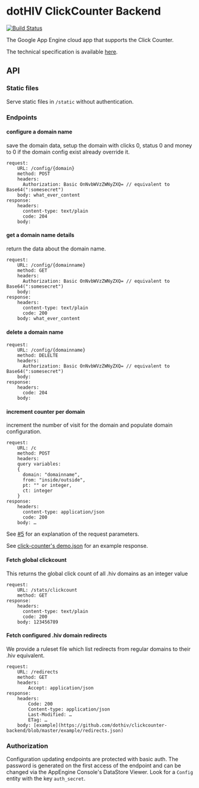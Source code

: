 # dotHIV ClickCounter Backend

[![Build Status](https://travis-ci.org/dothiv/clickcounter-backend.svg)](https://travis-ci.org/dothiv/clickcounter-backend)

The Google App Engine cloud app that supports the Click Counter.

The technical specification is available [here](https://docs.google.com/document/d/18N4WNGfieNwkS7Nfb518ok7tvOO4bGWwl-0EqdoqIrM).

## API

### Static files

Serve static files in `/static` without authentication.

### Endpoints

#### configure a domain name

save the domain data, setup the domain with clicks 0, status 0 and money to 0 if the domain config exist already override it.

    request:
        URL: /config/{domain}
        method: POST
        headers:
          Authorization: Basic OnNvbWVzZWNyZXQ= // equivalent to Base64(":somesecret")
        body: what_ever_content
    response:
        headers:
          content-type: text/plain
          code: 204
        body:

#### get a domain name details

return the data about the domain name.
    
    request:
        URL: /config/{domainname}
        method: GET
        headers:
          Authorization: Basic OnNvbWVzZWNyZXQ= // equivalent to Base64(":somesecret")
        body:
    response:
        headers:
          content-type: text/plain
          code: 200
        body: what_ever_content


#### delete a domain name
     
    request:
        URL: /config/{domainname}
        method: DELELTE
        headers:
          Authorization: Basic OnNvbWVzZWNyZXQ= // equivalent to Base64(":somesecret")
        body:
    response:
        headers:
          code: 204
        body:

#### increment counter per domain

increment the number of visit for the domain and populate domain configuration.

    request:
        URL: /c
        method: POST
        headers:
        query variables:
        {
          domain: "domainname",
          from: "inside/outside",
          pt: "" or integer,
          ct: integer
        }
    response:
        headers:
          content-type: application/json
          code: 200
        body: …

See [#5](https://github.com/dothiv/clickcounter-backend/pull/5) for an explanation of the request parameters.

See [click-counter's demo.json](https://github.com/dothiv/clickcounter/blob/master/develop/demo.json) for an example response.

#### Fetch global clickcount

This returns the global click count of all .hiv domains as an integer value

    request:
        URL: /stats/clickcount
        method: GET
    response:
        headers:
          content-type: text/plain
          code: 200
        body: 123456789

#### Fetch configured .hiv domain redirects

We provide a ruleset file which list redirects from regular domains to their .hiv equivalent.

    request:
        URL: /redirects
        method: GET
        headers:
            Accept: application/json
    response:
        headers:
            Code: 200
            Content-type: application/json
            Last-Modified: …
            ETag: …
        body: [example](https://github.com/dothiv/clickcounter-backend/blob/master/example/redirects.json)

### Authorization

Configuration updating endpoints are protected with basic auth. The password is generated on the first access
of the endpoint and can be changed via the AppEngine Console's DataStore Viewer. Look for a `Config` entity with the
key `auth_secret`.
